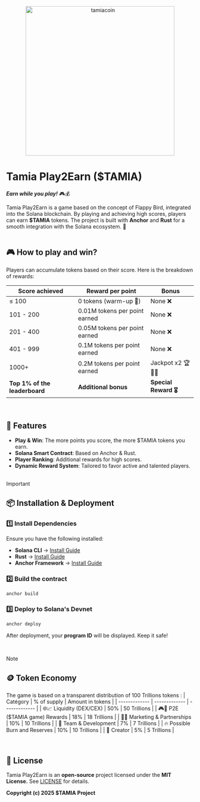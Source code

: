 <div align="center"><img src="https://github.com/user-attachments/assets/605d52e0-dfb7-4096-ae0f-54990648bcf2" alt="tamiacoin" width=400/></div>

# Tamia Play2Earn ($TAMIA) 
***Earn while you play!*** 🎮💰

Tamia Play2Earn is a game based on the concept of Flappy Bird, integrated into the Solana blockchain. By playing and achieving high scores, players can earn **$TAMIA** tokens.
The project is built with **Anchor** and **Rust** for a smooth integration with the Solana ecosystem. 🚀
<br><br>

## 🎮 How to play and win?
Players can accumulate tokens based on their score. Here is the breakdown of rewards:

| Score achieved  | Reward per point | Bonus |
| ------------- | ------------- | ------------- |
| ≤ 100 | 0 tokens (warm-up 🏁) | None ❌ |
| 101 - 200 | 0.01M tokens per point earned | None ❌ |
| 201 - 400 | 0.05M tokens per point earned | None ❌ |
| 401 - 999 | 0.1M tokens per point earned | None ❌ |
| 1000+ | 0.2M tokens per point earned | Jackpot x2 🏆🎰🤑 |
| **Top 1% of the leaderboard** | **Additional bonus** | **Special Reward 🎖️** |
<br>

## 🚀 Features
- **Play & Win**: The more points you score, the more $TAMIA tokens you earn.
- **Solana Smart Contract**: Based on Anchor & Rust.
- **Player Ranking**: Additional rewards for high scores.
- **Dynamic Reward System**: Tailored to favor active and talented players.
<br><br> 

>[!IMPORTANT]  
>## 📦 Installation & Deployment
>### 1️⃣ Install Dependencies
>Ensure you have the following installed:
>- **Solana CLI** → [Install Guide](https://docs.solana.com/cli/install-solana-cli-tools)
>- **Rust** → [Install Guide](https://www.rust-lang.org/learn/get-started)
>- **Anchor Framework** → [Install Guide](https://project-serum.github.io/anchor/getting->started/installation.html)
>### 2️⃣ Build the contract
>```bash
>anchor build
>```
>### 3️⃣ Deploy to Solana's Devnet
>```bash 
>anchor deploy
>```
>After deployment, your **program ID** will be displayed. Keep it safe!
<br>

>[!NOTE]
>## 🪙 Token Economy
>The game is based on a transparent distribution of 100 Trillions tokens :
> | Catégory  | % of supply | Amount in tokens |
> | ------------- | ------------- | ------------- |
> | 🌐📈 Liquidity (DEX/CEX) | 50% | 50 Trillions |
> | 🎮🎁 P2E ($TAMIA game) Rewards | 18% | 18 Trillions |
> | 📢🤝 Marketing & Partnerships | 10% | 10 Trillions |
> | 👥 Team & Development | 7% | 7 Trillions |
> | 🔥 Possible Burn and Reserves | 10% | 10 Trillions |
> | 👤 Creator | 5% | 5 Trillions |

<br>

## 📝 License

Tamia Play2Earn is an **open-source** project licensed under the **MIT License.** See [LICENSE](https://github.com/TamiaCoin/Tamia_Play2Earn/blob/main/LICENSE) for details.

**Copyright (c) 2025 $TAMIA Project** 
